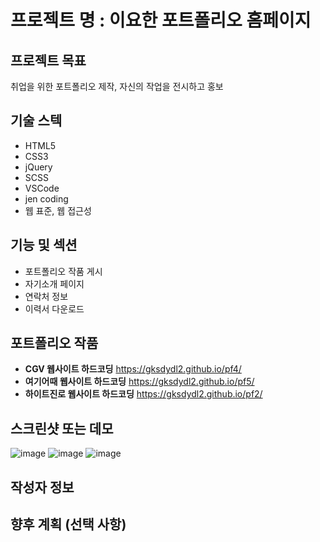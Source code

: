 # 프로젝트 명 : 이요한 포트폴리오 홈페이지

## 프로젝트 목표
취업을 위한 포트폴리오 제작, 자신의 작업을 전시하고 홍보

## 기술 스텍
- HTML5
- CSS3
- jQuery
- SCSS
- VSCode
- jen coding
- 웹 표준, 웹 접근성

## 기능 및 섹션

- 포트폴리오 작품 게시
- 자기소개 페이지
- 연락처 정보
- 이력서 다운로드 

## 포트폴리오 작품
- **CGV 웹사이트 하드코딩** https://gksdydl2.github.io/pf4/
- **여기어때 웹사이트 하드코딩** https://gksdydl2.github.io/pf5/
- **하이트진로 웹사이트 하드코딩** https://gksdydl2.github.io/pf2/


## 스크린샷 또는 데모
![image](https://github.com/gksdydl2/gksdydl2/assets/142553002/fc098187-f783-4d34-a256-784d2695cdba)
![image](https://github.com/gksdydl2/gksdydl2/assets/142553002/655b4081-def0-4824-a7eb-cc18891275f5)
![image](https://github.com/gksdydl2/gksdydl2/assets/142553002/2c1b5abd-5446-4ee4-b3e4-3baac2891d9e)


## 작성자 정보

## 향후 계획 (선택 사항)
